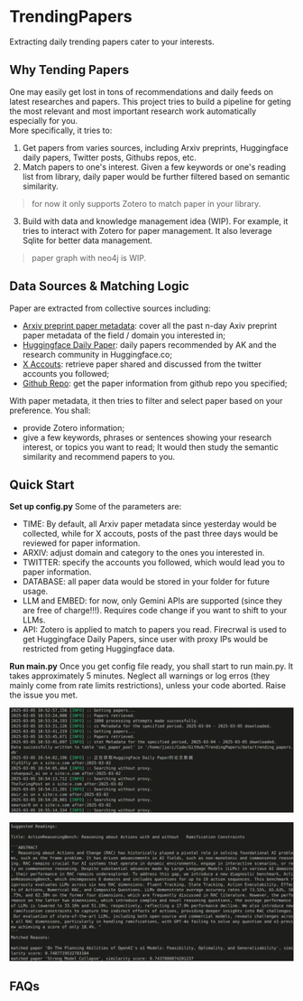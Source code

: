 # TrendingPapers
Extracting daily trending papers cater to your interests.

## Why Tending Papers
One may easily get lost in tons of recommendations and daily feeds on latest researches and papers.
This project tries to build a pipeline for geting the most relevant and most important research work automatically especially for you.  
More specifically, it tries to:
1. Get papers from varies sources, including Arxiv preprints, Huggingface daily papers, Twitter posts, Githubs repos, etc.
2. Match papers to one's interest. Given a few keywords or one's reading list from library, daily paper would be further filtered based on semantic similarity.
> for now it only supports Zotero to match paper in your library.
3. Build with data and knowledge management idea (WIP). For example, it tries to interact with Zotero for paper management. It also leverage Sqlite for better data management. 
> paper graph with neo4j is WIP. 

## Data Sources & Matching Logic
Paper are extracted from collective sources including:
- [Arxiv preprint paper metadata](https://arxiv.org/): cover all the past n-day Axiv preprint paper metadata of the field / domain you interested in;
- [Huggingface Daily Paper](https://huggingface.co/papers): daily papers recommended by AK and the research community in Huggingface.co;
- [X Accouts](https://x.com/home): retrieve paper shared and discussed from the twitter accounts you followed;
- [Github Repo](https://github.com/): get the paper information from github repo you specified;

With paper metadata, it then tries to filter and select paper based on your preference. You shall:
- provide Zotero information;
- give a few keywords, phrases or sentences showing your research interest, or topics you want to read;
It would then study the semantic similarity and recommend papers to you.


## Quick Start
**Set up config.py**
Some of the parameters are:
- TIME: By default, all Arxiv paper metadata since yesterday would be collected, while for X accouts, posts of the past three days would be reviewed for paper information.
- ARXIV: adjust domain and category to the ones you interested in.
- TWITTER: specify the accounts you followed, which would lead you to paper information.
- DATABASE: all paper data would be stored in your folder for future usage.
- LLM and EMBED: for now, only Gemini APIs are supported (since they are free of charge!!!). Requires code change if you want to shift to your LLMs.
- API: Zotero is applied to match to papers you read. Firecrwal is used to get Huggingface Daily Papers, since user with proxy IPs would be restricted from geting Huggingface data.

**Run main.py**
Once you get config file ready, you shall start to run main.py. It takes approximately 5 minutes.
Neglect all warnings or log erros (they mainly come from rate limits restrictions), unless your code aborted.
Raise the issue you met.

![Code starts working. First it gets batch data from Arxiv, then retrieve Huggingface and X paper related data](./resources/start_working.png "Code Start Working")

![An example of matched papers. Besides paper title and abstract, it also shows how it relates to the paper you recently read in you Zotero library.](./resources/result.png "Code Start Working")
## FAQs